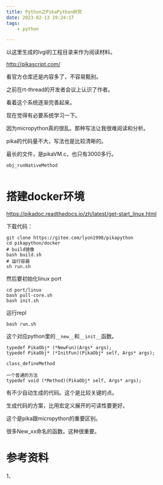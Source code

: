 ```yaml
---
title: Python之PikaPython研究
date: 2023-02-13 19:24:17
tags:
	- python

---
```




以这里生成的lvgl的工程目录来作为阅读材料。

http://pikascript.com/

看官方仓库还是内容多了，不容易甄别。

之前在rt-thread的开发者会议上认识了作者。

看着这个系统逐渐完善起来。

现在觉得有必要系统学习一下。

因为micropython真的很乱。那种写法让我很难阅读和分析。

pika的代码量不大，写法也是比较清晰的。

最长的文件，是pikaVM.c，也只有3000多行。

```
obj_runNativeMethod
	
```



# 搭建docker环境

https://pikadoc.readthedocs.io/zh/latest/get-start_linux.html

下载代码：

```
git clone https://gitee.com/lyon1998/pikapython
cd pikapython/docker 
# build镜像
bash build.sh
# 运行容器
sh run.sh

```

然后要初始化linux port

```
cd port/linux
bash pull-core.sh
bash init.sh
```

运行repl

```
bash run.sh
```



这个对应python里的`__new__`和`__init__`函数。

```
typedef PikaObj* (*NewFun)(Args* args);
typedef PikaObj* (*InitFun)(PikaObj* self, Args* args);
```



```
class_defineMethod

一个普通的方法
typedef void (*Method)(PikaObj* self, Args* args);
```



有不少自动生成的代码。这个是比较关键的点。

生成代码的方案，比用宏定义展开的可读性要更好。

这个是pika跟micropython的重要区别。



很多New_xx命名的函数。这种很重要。



# 参考资料

1、

